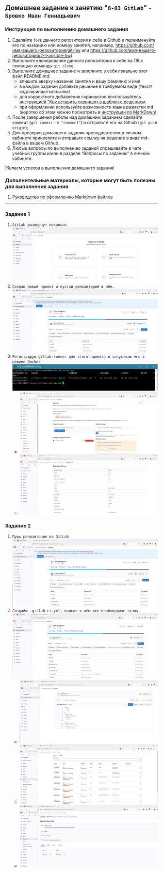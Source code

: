 ## Домашнее задание к занятию "`8-03 GitLab`" - `Бровко Иван Геннадьевич`


### Инструкция по выполнению домашнего задания

   1. Сделайте `fork` данного репозитория к себе в Github и переименуйте его по названию или номеру занятия, например, https://github.com/имя-вашего-репозитория/git-hw или  https://github.com/имя-вашего-репозитория/7-1-ansible-hw).
   2. Выполните клонирование данного репозитория к себе на ПК с помощью команды `git clone`.
   3. Выполните домашнее задание и заполните у себя локально этот файл README.md:
      - впишите вверху название занятия и вашу фамилию и имя
      - в каждом задании добавьте решение в требуемом виде (текст/код/скриншоты/ссылка)
      - для корректного добавления скриншотов воспользуйтесь [инструкцией "Как вставить скриншот в шаблон с решением](https://github.com/netology-code/sys-pattern-homework/blob/main/screen-instruction.md)
      - при оформлении используйте возможности языка разметки md (коротко об этом можно посмотреть в [инструкции  по MarkDown](https://github.com/netology-code/sys-pattern-homework/blob/main/md-instruction.md))
   4. После завершения работы над домашним заданием сделайте коммит (`git commit -m "comment"`) и отправьте его на Github (`git push origin`);
   5. Для проверки домашнего задания преподавателем в личном кабинете прикрепите и отправьте ссылку на решение в виде md-файла в вашем Github.
   6. Любые вопросы по выполнению заданий спрашивайте в чате учебной группы и/или в разделе “Вопросы по заданию” в личном кабинете.
   
Желаем успехов в выполнении домашнего задания!
   
### Дополнительные материалы, которые могут быть полезны для выполнения задания

1. [Руководство по оформлению Markdown файлов](https://gist.github.com/Jekins/2bf2d0638163f1294637#Code)

---

### Задание 1

1. `GitLab развернут локально` ![скрин](img/1-1.png)
2. `Создаю новый проект и пустой репозиторий в нём.` ![скрин](img/1-2.png)
3. `Регистрирую gitlab-runner для этого проекта и запусткаю его в режиме Docker` ![скрин](img/1-3.png)
   * ![скрин](img/1-3.1.png)
   * ![скрин](img/1-3.2.png)

### Задание 2

1. `Пушь репозитория на GitLab` ![скрин](img/2-1.png)  
2. `Создайю .gitlab-ci.yml, описав в нём все необходимые этапы` ![скрин](img/2-2.png)
   * ![скрин](img/2-2.1.png)
   * ![скрин](img/2-3.png)
   * ![скрин](img/2-4.png)
